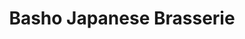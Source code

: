 ---
layout: place
title: "Basho Japanese Brasserie"
permalink: /massachusetts/boston/basho-japanese-brasserie.html
stateAbbr: MA
stateName: Massachusetts
cityName: Boston
seo:
  name: "Basho Japanese Brasserie"
  type: Restaurant
  links: https://bashosushi.com/
description: "Looking for sushi in Boston, Massachusetts? Check out Basho Japanese Brasserie for a delightful Japanese dining experience. Enjoy a variety of sushi and othe..."
place_id: ChIJGd-A_PV544kRrzXzAHiOHsA
photos:
  - name: >-
      places/ChIJGd-A_PV544kRrzXzAHiOHsA/photos/AeeoHcLCwnuonHgTUn6_YF4-1EmyA6CmeygSjp6wEZ9GzxyvZXjDHIpSz-g6pkOti1UbLWzphdCqbCTLRyIwFh3yZCGn8c-A03Qp5rXUnQHteY6PI7cQ-kxUhei04sJK4UqmfHHGCQEwboNYUWnK5wcnrW0WwxRo00P07gvLWxA13dN5bJes3K-mbO5UML0ewKTZBpAVa1ScLtucWmtosI62K1hyIs37FbvefSowYYTMl1_9NwMU5dxbCT3QRtuIcVE7YwUWbPGD0c6uIxhnnuDx9Z-wOdhtF3C_yXoW1XWqF2aw69GAToO3HU7FPXn_UzJlC2Vuxn-yASVs51qQHd6pkMuK-U-LwsJLnp2Xi0t6SpJvCDtlWVjd1RRjmxedov_gVyyCsqIpYc_Gdl5tloeGZ8ZKyWxbVSLGFJz9KiI
    widthPx: 4080
    heightPx: 3072
    authorAttributions:
      - displayName: ALAN CRAIG
        uri: https://maps.google.com/maps/contrib/118420134208126664337
        photoUri: >-
          https://lh3.googleusercontent.com/a-/ALV-UjWA6rOpOUo_OzwXCSgEPqjc2StXcuxyRLf-m2jXG8ZT9DPK5__Q=s100-p-k-no-mo
    flagContentUri: >-
      https://www.google.com/local/imagery/report/?cb_client=maps_api_places.places_api&image_key=!1e10!2sCIHM0ogKEICAgICZ3cJU&hl=en-US
    googleMapsUri: >-
      https://www.google.com/maps/place//data=!3m4!1e2!3m2!1sCIHM0ogKEICAgICZ3cJU!2e10!4m2!3m1!1s0x89e379f5fc80df19:0xc01e8e7800f335af
  - name: >-
      places/ChIJGd-A_PV544kRrzXzAHiOHsA/photos/AeeoHcIj3OULLUAkfoiKUtX0Q-0WFPeBzHYMg3Gg7BRn7ZkIlbB4sTLSYmJW_NbuAR5nvwgDBiCSbkxijFJtVJgH58F4Ct5wYjpmcW_6cv082LZlxjh4cMMI2XQ21VjrZo5uKXvWsDCW6gAq-Lr7Q5u7AP9CNIUPnG-CQpnpMAFvL21rk9ueeVjPAJHG4mhwReNGsyX2KOuWZj9jgLhzaevQfbzMdMuah6IeN3cssbrK6Wi4cdL_O55IVZ6Lkw6XqgqPPkE_zbEIwS1ZNZtFqY7ZZ2RXgRUEVQdML5MB8OZAEiJRZJKgcCIgPc8SnRgeKP5VFNtknBDeoqm8edHEaikKih_BNzm9dZ92t76CB4kRbiVGYMdyOKlSG4efvm4r9GNPAxHn3zmcmUIePPtfz6UfzcQ9Vz7o0rde_di7Y8qJDPmKxg
    widthPx: 4800
    heightPx: 3200
    authorAttributions:
      - displayName: M. D.
        uri: https://maps.google.com/maps/contrib/111923048461302255544
        photoUri: >-
          https://lh3.googleusercontent.com/a-/ALV-UjV1sI7kWq_t8JPMuLTU8jB3lQdB1UQaVTC9zHuNMXRQY_e4RVw2Xg=s100-p-k-no-mo
    flagContentUri: >-
      https://www.google.com/local/imagery/report/?cb_client=maps_api_places.places_api&image_key=!1e10!2sCIHM0ogKEICAgIDmypSRbQ&hl=en-US
    googleMapsUri: >-
      https://www.google.com/maps/place//data=!3m4!1e2!3m2!1sCIHM0ogKEICAgIDmypSRbQ!2e10!4m2!3m1!1s0x89e379f5fc80df19:0xc01e8e7800f335af
  - name: >-
      places/ChIJGd-A_PV544kRrzXzAHiOHsA/photos/AeeoHcJLQfMW-fRlNn1M1J-fRgwQjyWhs25SncFIZ8c0ahczJTjCVAJKyEey5Q10PA9j2B8peWUHwueOVj0yTwmlgYj2qTnO3METPw_U-FV_9Azoti7FP7Ng94jzKbR59D7e0NT47oJJzz78kq0x1_bIap8Vuqs60Enln2Ln8LUnRWZ_i0Fk_H7ykSOXXi0wivJdtI7mVH7nU_cozVvzuui5pmKZpzXn6FohpNIjQhTCvw2qaAYYKccKMRVnL2lxhgKp6BYEZl_gKcLHfltqsRrGDqxUXM--hdB7vJrC8kK8RV7NwYlCVucFgoP0t8rTANRDnwHJORGxSn893VNw2DKlp4f3u7GXBtONGqIVjvk4EMmdnp8huKnK4ZtToE1BRrPsMmpKd3jLCXFJJIS9pv-wOiolddaddHp46Gnxf2VL1qQNZGoR
    widthPx: 1171
    heightPx: 1218
    authorAttributions:
      - displayName: S Bruno
        uri: https://maps.google.com/maps/contrib/111912558091081204702
        photoUri: >-
          https://lh3.googleusercontent.com/a/ACg8ocLS7LSz9OYnO24bZDCAQnGt20CdIX2zxHXzwPUG05toQW7UPlA=s100-p-k-no-mo
    flagContentUri: >-
      https://www.google.com/local/imagery/report/?cb_client=maps_api_places.places_api&image_key=!1e10!2sCIHM0ogKEICAgMCwtrHfxwE&hl=en-US
    googleMapsUri: >-
      https://www.google.com/maps/place//data=!3m4!1e2!3m2!1sCIHM0ogKEICAgMCwtrHfxwE!2e10!4m2!3m1!1s0x89e379f5fc80df19:0xc01e8e7800f335af
  - name: >-
      places/ChIJGd-A_PV544kRrzXzAHiOHsA/photos/AeeoHcKDKcEj_pHFeIjOtISZtk9blyqOF4v_tbDDGrs9-c9f7RHuyXV836m_cj4y0AVzvG_tSfXPWWaQ6de6HJV9baW6qsgDTy0LiCo3-4tfYjpuHICcy6b5DexM1U67FgeATyAogu7hJTXKRc9E2HOSz9RGFCLO8Qwmg_hziqQ5XhGcvUDjdSxGxbvegK-KzYx_Jvh4y_02RSsMYOls8euy8quSzU103hmhS1WlATLySDB7UJYC7Y5FkoJbPIA0BC4baQdHYrZJ0z6xfs1JbZe9z0tAex2Rox2jqJ8mEh3LrOk-MgzXFnno512wGsTVpvx4NpuTrICHX5SGLofX69CBsuZLGuc0pay4wlqAy3gXIHlVzceza-h1sxVAawhIUKiYnJygdEe8LNJXSgQDjeb41wWT1SN3Xx9IAFwBYBMU65iTnNdk
    widthPx: 3000
    heightPx: 4000
    authorAttributions:
      - displayName: Brian “Bmanpitt” Pitcher
        uri: https://maps.google.com/maps/contrib/110656628787160558948
        photoUri: >-
          https://lh3.googleusercontent.com/a-/ALV-UjWGw6eVKf1z1KeqMsKjQPYIU2U53pdoP1K3aJeGa6Teq71SZAv-bw=s100-p-k-no-mo
    flagContentUri: >-
      https://www.google.com/local/imagery/report/?cb_client=maps_api_places.places_api&image_key=!1e10!2sCIHM0ogKEICAgIDpsLGJzwE&hl=en-US
    googleMapsUri: >-
      https://www.google.com/maps/place//data=!3m4!1e2!3m2!1sCIHM0ogKEICAgIDpsLGJzwE!2e10!4m2!3m1!1s0x89e379f5fc80df19:0xc01e8e7800f335af
  - name: >-
      places/ChIJGd-A_PV544kRrzXzAHiOHsA/photos/AeeoHcLV4TRLamiLOz3CP4YsziGHfA1dugszR95hWUGHqQUHqsFUAPKo1rCw43WoSQuJlObA0nCR1tr8StTDvxnVDmXAFK1auzRq2mHpC2BldnOyR8rxK4yqp2Wnll3HzufdV1cw4DOvEffG6b5794Jq5bQ7ZGUV2AWXq9KGvtLMyuy4h8gk1mvwx4jZ1E2FPchSM2m1UF--ONfDxt4Ol16b24hfzq8D6UKHS--ZmT3uIy0oj1O3t_MLdEvEx5u3kYrpoDBRmFJ-ePD-8Iy_WenPzeEi0rJthhk6zR7Ujsthin1fQPvV73hygMs2jR6cP0ifAngzN9hUsJIvGdufnv5iaKfsUksig4rryBLBXeKv7X-sHDAH2Sv3SUij_0C6wFhKH2HF-YZj30TpVCnh0EKEBR6zxr9xYCaDS4UOBguYNo8BOZbw
    widthPx: 3024
    heightPx: 4032
    authorAttributions:
      - displayName: Igor Drizik
        uri: https://maps.google.com/maps/contrib/102459528881965265342
        photoUri: >-
          https://lh3.googleusercontent.com/a-/ALV-UjVRgpl0lKjCJWE8D-jsccwLa_twhzw_LWt2n-FsaOWlq1JhM55I=s100-p-k-no-mo
    flagContentUri: >-
      https://www.google.com/local/imagery/report/?cb_client=maps_api_places.places_api&image_key=!1e10!2sCIHM0ogKEICAgIDjgaLU3QE&hl=en-US
    googleMapsUri: >-
      https://www.google.com/maps/place//data=!3m4!1e2!3m2!1sCIHM0ogKEICAgIDjgaLU3QE!2e10!4m2!3m1!1s0x89e379f5fc80df19:0xc01e8e7800f335af
  - name: >-
      places/ChIJGd-A_PV544kRrzXzAHiOHsA/photos/AeeoHcLN-L3PyiHT8A2krHKOiPcIxVx7bAsAlnbHNlf-tF2S5QVUbhVjXjUyIMbI0EUq4XPe5Kz5md7DqAFZoyCUkY2bNlebv8EFcljBfI0IGyuUM8dps7SHNN3tY1XaVcInJba0o3_bItF4jOElqhh8cCknVcYevXYFsL8-1bA48F3UPzuqSYPS3O5791hjpq--rW-iXlP30V7RRGKh6NcT0bN97i-G5vlVqnhy2fsvUzC2L3hQ76yoz70oLLNCqNYg6FeKbQSS5ij9SyLVT3EYD2-nKGQL6o1E-v_upURZCFfvZMsWSke8txPKjsHXvb6MdX_mSk28Vh-Pyiyn0SmrWJSETCVJk_cCruSflNidBgumSHoTRIr7ck8sSpTO4RHian0WXIYgMErYw0PrZIdEhhVDlw-WdooVgyeV9hoci8Zcn79o
    widthPx: 4624
    heightPx: 2604
    authorAttributions:
      - displayName: Soshana Passley
        uri: https://maps.google.com/maps/contrib/110132534984013080601
        photoUri: >-
          https://lh3.googleusercontent.com/a-/ALV-UjWn8xy-QL3kSMWITFVzcZJsI6A1jDNOwY9ikpZPkJQEEE5nqBM=s100-p-k-no-mo
    flagContentUri: >-
      https://www.google.com/local/imagery/report/?cb_client=maps_api_places.places_api&image_key=!1e10!2sCIHM0ogKEICAgICpvNSqjAE&hl=en-US
    googleMapsUri: >-
      https://www.google.com/maps/place//data=!3m4!1e2!3m2!1sCIHM0ogKEICAgICpvNSqjAE!2e10!4m2!3m1!1s0x89e379f5fc80df19:0xc01e8e7800f335af
  - name: >-
      places/ChIJGd-A_PV544kRrzXzAHiOHsA/photos/AeeoHcIbL1G08GJMv4xohLm61qyaRzUkUjJmaureuNTnC2y9OgdBp94b-QCKbBK9lu6uWYXepIMvtUtILXUKuRSeeeIk5fboAzIAcOOH1NAdNvEzHmrrYiXJLg9PUwnlNvDVsT762x1tpaa7_fZJQnrQDBIlPUr5uusvC0sTSHWH3IBT0iO9Oy7CAX5MNa_Fo0w6Zl3xfqEHLQF4dPzPvIwYn-4-y2wasHAg9FHz6lWkvOyAGp8z7EYyQgahlNIuC4SbLOEENg39U5RhhsBzYLNe_6Gl168ZTuL54hwfwGc0380IzGLsSadFoHVQfgSRRjS9KN1h6i1YXDmoaZZspvA2S69K_0U8xMmvoaBQUSNFtcxk2JgBM9h5BKKKbRf3WEOfRegAYVSDU69uEmxhsxEPtIA18A1z7lttv_hql5cQmOf4JQU
    widthPx: 4000
    heightPx: 3000
    authorAttributions:
      - displayName: Ava
        uri: https://maps.google.com/maps/contrib/107304432091906566242
        photoUri: >-
          https://lh3.googleusercontent.com/a-/ALV-UjXUT98ogcRc-paWlIYqkfWBl5PoSKWrPVaQ0XQwRegQBSVX9Pas=s100-p-k-no-mo
    flagContentUri: >-
      https://www.google.com/local/imagery/report/?cb_client=maps_api_places.places_api&image_key=!1e10!2sCIHM0ogKEICAgICdxN6KiQE&hl=en-US
    googleMapsUri: >-
      https://www.google.com/maps/place//data=!3m4!1e2!3m2!1sCIHM0ogKEICAgICdxN6KiQE!2e10!4m2!3m1!1s0x89e379f5fc80df19:0xc01e8e7800f335af
  - name: >-
      places/ChIJGd-A_PV544kRrzXzAHiOHsA/photos/AeeoHcLhSt6UKLqiJjVl6dWLK9I6fQHHa4qoI3uMQPlrpf29hwf2HOSTTcQhyFI0YL_8wpoaudYdTPeXIsuyg3uKzDF_uucH9ZMnAGBRxdCBvpf7pdZ3eUbgtxWpbNyor1jMORsuHPpeWjv-45dX22Sbin0j4oldXyOMlGhYRTTghDn1CnLBThCT021xi6OmGQ00t8a3i64XCfop4IT4JtDav9SuENtG7-zQSgS-mx3CRWfN9s82-uPbMtkS4rPrgK3bFof3d4ZNvUn1q4xlwoTlg9zI-V1pUc3TkJII2PtA5vtJ6jQx1rPlx_Bgi7a5v-j1cFZnkw4gpjzKWrmCIj4lfnyRJUz7hlI-2wVPKFob0_NqQhOmORc1eSlc9_6J8GjFQP6P-Jt395o8n-pSj176j1ZSSYM02oCcUkLQdpLM7D1b2w
    widthPx: 3600
    heightPx: 4800
    authorAttributions:
      - displayName: Momo Renji
        uri: https://maps.google.com/maps/contrib/104414206613209452956
        photoUri: >-
          https://lh3.googleusercontent.com/a-/ALV-UjUbMArzD1NIXTS4Ucduql4h_dntB1b_axIsE1iCX0CafSzPVXk=s100-p-k-no-mo
    flagContentUri: >-
      https://www.google.com/local/imagery/report/?cb_client=maps_api_places.places_api&image_key=!1e10!2sCIHM0ogKEICAgICV6qO5Qw&hl=en-US
    googleMapsUri: >-
      https://www.google.com/maps/place//data=!3m4!1e2!3m2!1sCIHM0ogKEICAgICV6qO5Qw!2e10!4m2!3m1!1s0x89e379f5fc80df19:0xc01e8e7800f335af
  - name: >-
      places/ChIJGd-A_PV544kRrzXzAHiOHsA/photos/AeeoHcIPGp6AmEzjRLj-eKWPgmAuaAvqsvmIFSFyJ8QM6U2f62BZr5edBT4829YPgtNYn_GU2NZ_fQlo7xnBIa14OSGLtqoOIOd2Zmr90fmeeuES-gQrgHK9IhTa3SOwyQcTeYZb7xu_PuSrUdYGhSkigZ28e-TEg8Q7IL7dptsPMlmmIREqEgyIqyUBJoCSoq0zkG68XHZh1SgfVuImqWyH1-BoWMaWwBljDCiS1WaHEAF2OXrq5aXTAHUlX2aRo11ChSwk5PqKTxs8aQg71iixjEsMGaQD6Viep1SmHMlWwfcZPkxWu2Z5aH2isesYxUIbAAbQ-cHARmY5CFItbkUC191nOLgj33wRlxgsCHxcFULiR-Yoxrh0oVbT7wC9tvVpG3PYNtC7oHXLC3gNNgp7qaUeYAHkqW-02L8hvNoMytROTA
    widthPx: 4032
    heightPx: 3024
    authorAttributions:
      - displayName: gini
        uri: https://maps.google.com/maps/contrib/114615551325246965158
        photoUri: >-
          https://lh3.googleusercontent.com/a/ACg8ocLPgd1I0UUz_6y2ia9ScW6F1AFgimyJDO1ZM5j8SBJbFdv8dw=s100-p-k-no-mo
    flagContentUri: >-
      https://www.google.com/local/imagery/report/?cb_client=maps_api_places.places_api&image_key=!1e10!2sCIHM0ogKEICAgIDWgbXGHQ&hl=en-US
    googleMapsUri: >-
      https://www.google.com/maps/place//data=!3m4!1e2!3m2!1sCIHM0ogKEICAgIDWgbXGHQ!2e10!4m2!3m1!1s0x89e379f5fc80df19:0xc01e8e7800f335af
  - name: >-
      places/ChIJGd-A_PV544kRrzXzAHiOHsA/photos/AeeoHcJbY75VRKJrpbQmCbbAPcHTBXuJZ5x3Ljn5hAvQpd8Ih511JycYHMqwzXJWKcz_RAQaEsUI8oVJD3HCjnqvR_sfsH_8d_Qk_rN7xemxEjP0J9sEU3Hh2B9g1OY-um0ES5YGofBZmGrW3KjGvrxN6q69wYzDZFdbT3osck9-Y-R4pTq_eSj7cmC7rBXoG4IA7lF9uoI1todBKMIgVctJPJDHKk-aeATL6zG32duhD30LUgQVB0pvgbNAsr7Pklw4C2gzcYDxWU3kAcxIP2kwrbw-LTjvegq_XySYZpXlioOG9dc_NYeyOc8zN4Kd_P1L7uI_gw6QaMdVmbQyMTyaP23z-xJXInAwy7iduv1k1_PcaP7E-wKo-on8K-QR7vPghmgtVhmddCmDPcIOWNgJZlHa1Ajd6VZiLcfeEO5HSpBYE6I
    widthPx: 4800
    heightPx: 3200
    authorAttributions:
      - displayName: M. D.
        uri: https://maps.google.com/maps/contrib/111923048461302255544
        photoUri: >-
          https://lh3.googleusercontent.com/a-/ALV-UjV1sI7kWq_t8JPMuLTU8jB3lQdB1UQaVTC9zHuNMXRQY_e4RVw2Xg=s100-p-k-no-mo
    flagContentUri: >-
      https://www.google.com/local/imagery/report/?cb_client=maps_api_places.places_api&image_key=!1e10!2sCIHM0ogKEICAgIDmypSR7QE&hl=en-US
    googleMapsUri: >-
      https://www.google.com/maps/place//data=!3m4!1e2!3m2!1sCIHM0ogKEICAgIDmypSR7QE!2e10!4m2!3m1!1s0x89e379f5fc80df19:0xc01e8e7800f335af
address: 1338 Boylston St, Boston, MA 02215, USA
street: 1338 Boylston St
city: Boston
state: MA
zip: '02215'
country: USA
neighborhood: West Fens
latitude: '42.344167'
longitude: '-71.098543'
accessibility_options:
  wheelchairAccessibleEntrance: true
  wheelchairAccessibleRestroom: true
  wheelchairAccessibleSeating: true
business_status: OPERATIONAL
name: Basho Japanese Brasserie
google_maps_links:
  directionsUri: >-
    https://www.google.com/maps/dir//''/data=!4m7!4m6!1m1!4e2!1m2!1m1!1s0x89e379f5fc80df19:0xc01e8e7800f335af!3e0
  placeUri: https://maps.google.com/?cid=13843658950646642095
  writeAReviewUri: >-
    https://www.google.com/maps/place//data=!4m3!3m2!1s0x89e379f5fc80df19:0xc01e8e7800f335af!12e1
  reviewsUri: >-
    https://www.google.com/maps/place//data=!4m4!3m3!1s0x89e379f5fc80df19:0xc01e8e7800f335af!9m1!1b1
  photosUri: >-
    https://www.google.com/maps/place//data=!4m3!3m2!1s0x89e379f5fc80df19:0xc01e8e7800f335af!10e5
primary_type: Japanese Restaurant
opening_hours:
  regular: null
  current: null
secondary_opening_hours:
  regular:
    weekdayDescriptions: null
    type: null
  current:
    weekdayDescriptions: null
    type: null
phone: (617) 262-1338
price_level: PRICE_LEVEL_MODERATE
price_range: null
rating: '4.1'
rating_count: 595
website: https://bashosushi.com/
reviews: null
parking_options: null
payment_options: null
allow_dogs: null
curbside_pickup: null
delivery: null
dine_in: null
good_for_children: null
good_for_groups: null
good_for_sports: null
live_music: null
menu_for_children: null
outdoor_seating: null
reservable: null
restroom: null
serves_beer: null
serves_breakfast: null
serves_brunch: null
serves_cocktails: null
serves_coffee: null
serves_dinner: null
serves_dessert: null
serves_lunch: null
serves_vegetarian_food: null
serves_wine: null
takeout: null
summary: null

---